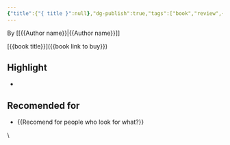 ```yaml
---
{"title":{"{ title }":null},"dg-publish":true,"tags":["book","review",{"{ tags }":null}],"permalink":"/general/templates/book-templates/","dgPassFrontmatter":true}
---
```


By [[{{Author name}}\|{{Author name}}]]

[{{book title}}]({{book link to buy}})

## Highlight
- 

## Recomended  for
- {{Recomend for people who look for what?}}

\